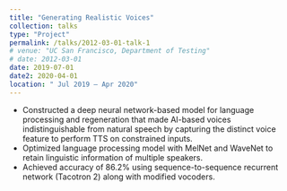 ```yaml
---
title: "Generating Realistic Voices"
collection: talks
type: "Project"
permalink: /talks/2012-03-01-talk-1
# venue: "UC San Francisco, Department of Testing"
# date: 2012-03-01
date: 2019-07-01
date2: 2020-04-01
location: " Jul 2019 – Apr 2020"
---
```


* Constructed a deep neural network-based model for language processing and regeneration that made AI-based voices indistinguishable from natural speech by capturing the distinct voice feature to perform TTS on constrained inputs.
* Optimized language processing model with MelNet and WaveNet to retain linguistic information of multiple speakers.
* Achieved accuracy of 86.2% using sequence-to-sequence recurrent network (Tacotron 2) along with modified vocoders.
<!-- * Technology stack -  -->